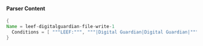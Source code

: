 #### Parser Content
```Java
{
Name = leef-digitalguardian-file-write-1
  Conditions = [ """LEEF:""", """|Digital Guardian|Digital Guardian|""", """DigitalGuardian-Events""", """|File Copy|""" ]
}
```
